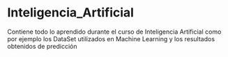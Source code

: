 # Inteligencia_Artificial
Contiene todo lo aprendido durante el curso de Inteligencia Artificial como por ejemplo los DataSet utilizados en Machine Learning y los resultados obtenidos de predicción
